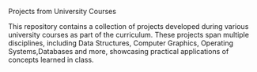 Projects from University Courses  

This repository contains a collection of projects developed during various university courses as part of the curriculum.
These projects span multiple disciplines, including Data Structures, Computer Graphics, Operating Systems,Databases and more, showcasing practical applications of concepts learned in class.